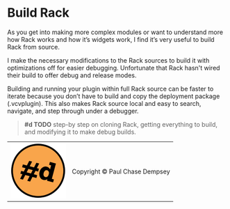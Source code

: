 # Build Rack

As you get into making more complex modules or want to understand more how Rack works and how it’s widgets work, I find it’s very useful to build Rack from source.

I make the necessary modifications to the Rack sources to build it with optimizations off for easier debugging.
Unfortunate that Rack hasn't wired their build to offer debug and release modes.

Building and running your plugin within full Rack source can be faster to iterate because you don’t have to build and copy the deployment package (.vcvplugin).
This also makes Rack source local and easy to search, navigate, and step through under a debugger.

> **#d TODO** step-by step on cloning Rack, getting everything to build, and modifying it to make debug builds.

| | |
|--|--|
| ![pachde (#d) logo](./assets/Logo.svg) | Copyright © Paul Chase Dempsey |
